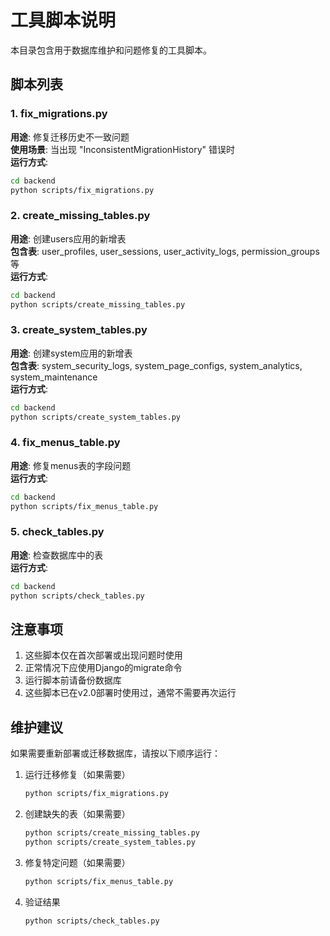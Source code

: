 # 工具脚本说明

本目录包含用于数据库维护和问题修复的工具脚本。

## 脚本列表

### 1. fix_migrations.py
**用途**: 修复迁移历史不一致问题  
**使用场景**: 当出现 "InconsistentMigrationHistory" 错误时  
**运行方式**:
```bash
cd backend
python scripts/fix_migrations.py
```

### 2. create_missing_tables.py
**用途**: 创建users应用的新增表  
**包含表**: user_profiles, user_sessions, user_activity_logs, permission_groups等  
**运行方式**:
```bash
cd backend
python scripts/create_missing_tables.py
```

### 3. create_system_tables.py
**用途**: 创建system应用的新增表  
**包含表**: system_security_logs, system_page_configs, system_analytics, system_maintenance  
**运行方式**:
```bash
cd backend
python scripts/create_system_tables.py
```

### 4. fix_menus_table.py
**用途**: 修复menus表的字段问题  
**运行方式**:
```bash
cd backend
python scripts/fix_menus_table.py
```

### 5. check_tables.py
**用途**: 检查数据库中的表  
**运行方式**:
```bash
cd backend
python scripts/check_tables.py
```

## 注意事项

1. 这些脚本仅在首次部署或出现问题时使用
2. 正常情况下应使用Django的migrate命令
3. 运行脚本前请备份数据库
4. 这些脚本已在v2.0部署时使用过，通常不需要再次运行

## 维护建议

如果需要重新部署或迁移数据库，请按以下顺序运行：

1. 运行迁移修复（如果需要）
   ```bash
   python scripts/fix_migrations.py
   ```

2. 创建缺失的表（如果需要）
   ```bash
   python scripts/create_missing_tables.py
   python scripts/create_system_tables.py
   ```

3. 修复特定问题（如果需要）
   ```bash
   python scripts/fix_menus_table.py
   ```

4. 验证结果
   ```bash
   python scripts/check_tables.py
   ```





